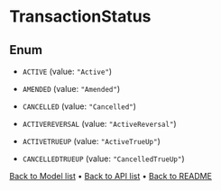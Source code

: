 

# TransactionStatus

## Enum


* `ACTIVE` (value: `"Active"`)

* `AMENDED` (value: `"Amended"`)

* `CANCELLED` (value: `"Cancelled"`)

* `ACTIVEREVERSAL` (value: `"ActiveReversal"`)

* `ACTIVETRUEUP` (value: `"ActiveTrueUp"`)

* `CANCELLEDTRUEUP` (value: `"CancelledTrueUp"`)



[Back to Model list](../README.md#documentation-for-models) &#8226; [Back to API list](../README.md#documentation-for-api-endpoints) &#8226; [Back to README](../README.md)


